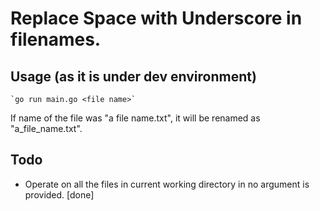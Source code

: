 # Replace Space with Underscore in filenames.

## Usage (as it is under dev environment)
    `go run main.go <file name>`
    
If name of the file was "a file name.txt", it will be renamed as "a_file_name.txt".
    
## Todo
* Operate on all the files in current working directory in no argument is provided. [done]
